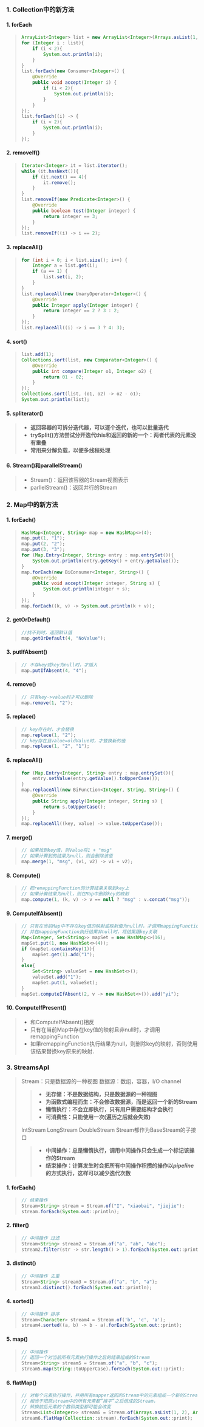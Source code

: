 ### 1. Collection中的新方法

#### 1. forEach

> ```java
> ArrayList<Integer> list = new ArrayList<Integer>(Arrays.asList(1, 2, 3, 4));
> for (Integer i : list){
>     if (i < 2){
>         System.out.println(i);
>     }
> }
> list.forEach(new Consumer<Integer>() {
>     @Override
>     public void accept(Integer i) {
>         if (i < 2){
>             System.out.println(i);
>         }
>     }
> });
> list.forEach((i) -> {
>     if (i < 2){
>         System.out.println(i);
>     }
> });
> ```

#### 2. removeIf()

> ```java
> Iterator<Integer> it = list.iterator();
> while (it.hasNext()){
>     if (it.next() == 4){
>         it.remove();
>     }
> }
> list.removeIf(new Predicate<Integer>() {
>     @Override
>     public boolean test(Integer integer) {
>         return integer == 3;
>     }
> });
> list.removeIf((i) -> i == 2);
> ```

#### 3. replaceAll()

> ```java
> for (int i = 0; i < list.size(); i++) {
>     Integer a = list.get(i);
>     if (a == 1) {
>         list.set(i, 2);
>     }
> }
> list.replaceAll(new UnaryOperator<Integer>() {
>     @Override
>     public Integer apply(Integer integer) {
>         return integer == 2 ? 3 : 2;
>     }
> });
> list.replaceAll((i) -> i == 3 ? 4: 3);
> ```

#### 4. sort()

> ```java
> list.add(1);
> Collections.sort(list, new Comparator<Integer>() {
>     @Override
>     public int compare(Integer o1, Integer o2) {
>         return 01 - 02;
>     }
> });
> Collections.sort(list, (o1, o2) -> o2 - o1);
> System.out.println(list);
> ```

#### 5. spliterator()

> - **返回容器的可拆分迭代器，可以逐个迭代，也可以批量迭代**
> - **trySplit()方法尝试分开迭代this和返回的新的一个：两者代表的元素没有重叠**
> - **常用来分解负载，以便多线程处理**

#### 6. Stream()和parallelStream()

> - Stream()：返回该容器的Stream视图表示
> - parllelStream()：返回并行的Stream

### 2. Map中的新方法

#### 1. forEach()

> ```java
> HashMap<Integer, String> map = new HashMap<>(4);
> map.put(1, "1");
> map.put(2, "2");
> map.put(3, "3");
> for (Map.Entry<Integer, String> entry : map.entrySet()){
>     System.out.println(entry.getKey() + entry.getValue());   
> }
> map.forEach(new BiConsumer<Integer, String>() {
>     @Override
>     public void accept(Integer integer, String s) {
>         System.out.println(integer + s);
>     }
> });
> map.forEach((k, v) -> System.out.println(k + v));
> ```

#### 2. getOrDefault()

> ```java
> //找不到时，返回默认值
> map.getOrDefault(4, "NoValue");
> ```

#### 3. putIfAbsent()

> ```java
> // 不存key或key为null时，才插入
> map.putIfAbsent(4, "4");
> ```

#### 4. remove()

> ```java
> // 只有key->value时才可以删除
> map.remove(1, "2");
> ```

#### 5. replace()

> ```java
> // key存在时，才会替换
> map.replace(1, "2");
> // key存在且value=oldValue时，才替换新的值
> map.replace(1, "2", "1");
> ```

#### 6. replaceAll()

> ```java
> for (Map.Entry<Integer, String> entry : map.entrySet()){
>     entry.setValue(entry.getValue().toUpperCase());
> }
> map.replaceAll(new BiFunction<Integer, String, String>() {
>     @Override
>     public String apply(Integer integer, String s) {
>         return s.toUpperCase();
>     }
> });
> map.replaceAll((key, value) -> value.toUpperCase());
> ```

#### 7. merge()

> ```java
> // 如果找到key值，则Value将1 + "msg"
> // 如果计算到的结果为null，则会删除该值
> map.merge(1, "msg", (v1, v2) -> v1 + v2);
> ```

#### 8. Compute()

> ```java
> // 把remappingFunction的计算结果关联到key上
> // 如果计算结果为null，则在Map中删除key的映射
> map.compute(1, (k, v) -> v == null ? "msg" : v.concat("msg"));
> ```

#### 9. ComputeIfAbsent()

> ```java
> // 只有在当前Map中不存在key值的映射或映射值为null时，才调用mappingFunction
> // 并在mappingFunction执行结果非null时，将结果跟key关联
> Map<Integer, Set<String>> mapSet = new HashMap<>(16);
> mapSet.put(1, new HashSet<>(4));
> if (mapSet.containsKey(1)){
>     mapSet.get(1).add("1");
> }
> else{
>     Set<String> valueSet = new HashSet<>();
>     valueSet.add("1");
>     mapSet.put(1, valueSet);
> }
> mapSet.computeIfAbsent(2, v -> new HashSet<>()).add("yi");
> ```

#### 10. ComputeIfPresent()

> - 和ComputeIfAbsent()相反
> - 只有在当前Map中存在key值的映射且非null时，才调用remappingFunction
> - 如果remappingFunction执行结果为null，则删除key的映射，否则使用该结果替换key原来的映射．

### 3. StreamsApI

> Stream：只是数据源的一种视图
> 数据源：数组，容器，I/O channel
>
> > - **无存储：不是数据结构，只是数据源的一种视图**
> > - **为函数式编程而生：不会修改数据源，而是返回一个新的Stream**
> > - **懒惰执行：不会立即执行，只有用户需要结构才会执行**
> > - **可消费性：只能使用一次(遍历之后就会失效)**
>
> IntStream LongStream DoubleStream Stream都作为BaseStream的子接口
>
> > - **中间操作：总是懒惰执行，调用中间操作只会生成一个标记该操作的Stream**
> > - **结束操作：计算发生时会把所有中间操作积攒的操作以*pipeline*的方式执行，这样可以减少迭代次数**

#### 1. forEach()

> ```java
> // 结束操作
> Stream<String> stream = Stream.of("I", "xiaobai", "jiejie");
> stream.forEach(System.out::println);
> ```

#### 2. filter()

> ```java
> // 中间操作 过滤
> Stream<String> stream2 = Stream.of("a", "ab", "abc");
> stream2.filter(str -> str.length() > 1).forEach(System.out::println);
> ```

#### 3. distinct()

> ```java
> // 中间操作 去重
> Stream<String> stream3 = Stream.of("a", "b", "a");
> stream3.distinct().forEach(System.out::println);
> ```

#### 4. sorted()

> ```java
> // 中间操作 排序
> Stream<Character> stream4 = Stream.of('b', 'c', 'a');
> stream4.sorted((a, b) -> b - a).forEach(System.out::print);
> ```

#### 5. map()

> ```java
> // 中间操作
> // 返回一个对当前所有元素执行操作之后的结果组成的Stream
> Stream<String> stream5 = Stream.of("a", "b", "c");
> stream5.map(String::toUpperCase).forEach(System.out::print);
> ```

#### 6. flatMap()

> ```java
> // 对每个元素执行操作，并用所有mapper返回的Stream中的元素组成一个新的Stream
> // 相当于把原stream中的所有元素都”摊平”之后组成的Stream，
> // 转换前后元素的个数和类型都可能会改变
> Stream<List<Integer>> stream6 = Stream.of(Arrays.asList(1, 2), Arrays.asList(3, 4));
> stream6.flatMap(Collection::stream).forEach(System.out::print);
> ```

